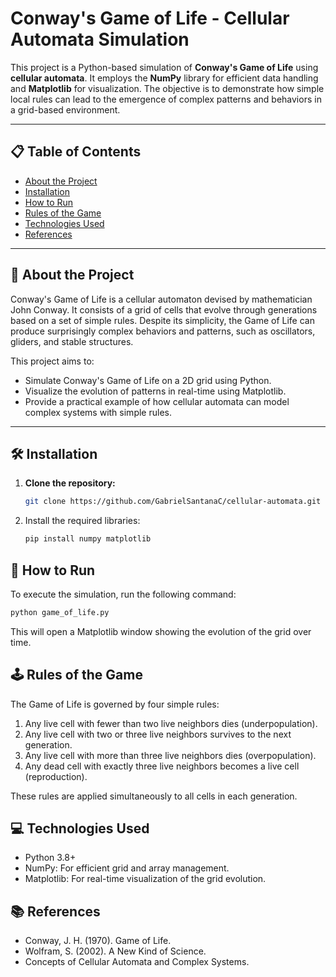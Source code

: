# **Conway's Game of Life - Cellular Automata Simulation**

This project is a Python-based simulation of **Conway's Game of Life** using **cellular automata**. It employs the **NumPy** library for efficient data handling and **Matplotlib** for visualization. The objective is to demonstrate how simple local rules can lead to the emergence of complex patterns and behaviors in a grid-based environment.

---

## 📋 **Table of Contents**
- [About the Project](#about-the-project)
- [Installation](#installation)
- [How to Run](#how-to-run)
- [Rules of the Game](#rules-of-the-game)
- [Technologies Used](#technologies-used)
- [References](#-📚-references)

---

## 🧐 **About the Project**

Conway's Game of Life is a cellular automaton devised by mathematician John Conway. It consists of a grid of cells that evolve through generations based on a set of simple rules. Despite its simplicity, the Game of Life can produce surprisingly complex behaviors and patterns, such as oscillators, gliders, and stable structures.

This project aims to:
- Simulate Conway's Game of Life on a 2D grid using Python.
- Visualize the evolution of patterns in real-time using Matplotlib.
- Provide a practical example of how cellular automata can model complex systems with simple rules.

---

## 🛠 **Installation**

1. **Clone the repository:**
   ```bash
   git clone https://github.com/GabrielSantanaC/cellular-automata.git
   ```
2. Install the required libraries:
   ```bash
   pip install numpy matplotlib
   ```

## 🚀 How to Run
To execute the simulation, run the following command:
   ```bash
   python game_of_life.py
   ```
This will open a Matplotlib window showing the evolution of the grid over time.

## 🕹 Rules of the Game
The Game of Life is governed by four simple rules:

1. Any live cell with fewer than two live neighbors dies (underpopulation).
2. Any live cell with two or three live neighbors survives to the next generation.
3. Any live cell with more than three live neighbors dies (overpopulation).
4. Any dead cell with exactly three live neighbors becomes a live cell (reproduction).

These rules are applied simultaneously to all cells in each generation.

## 💻 Technologies Used
- Python 3.8+
- NumPy: For efficient grid and array management.
- Matplotlib: For real-time visualization of the grid evolution.

## 📚 References
- Conway, J. H. (1970). Game of Life.
- Wolfram, S. (2002). A New Kind of Science.
- Concepts of Cellular Automata and Complex Systems.
